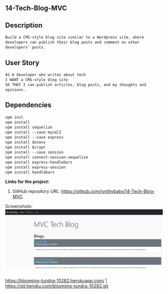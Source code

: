 ## 14-Tech-Blog-MVC

## Description
    Build a CMS-style blog site similar to a Wordpress site, where developers can publish their blog posts and comment on other developers’ posts.
## User Story
    AS A developer who writes about tech
    I WANT a CMS-style blog site
    SO THAT I can publish articles, blog posts, and my thoughts and opinions.
## Dependencies
    npm init 
    npm install 
    npm install sequelize
    npm install --save mysql2
    npm install --save express 
    npm install dotenv  
    npm install bcrypt 
    npm install --save session
    npm install connect-session-sequelize
    npm install express-handlebars
    npm install express-session
    npm install handlebars

<b>Links for the project:</b><br>
1. GitHub repository URL: https://github.com/jyothybaby/14-Tech-Blog-MVC

Screenshots:
![screen-1](https://github.com/jyothybaby/14-Tech-Blog-MVC/blob/main/screenshots/screen1.png)<br>
    

https://blooming-tundra-10282.herokuapp.com/ | https://git.heroku.com/blooming-tundra-10282.git



